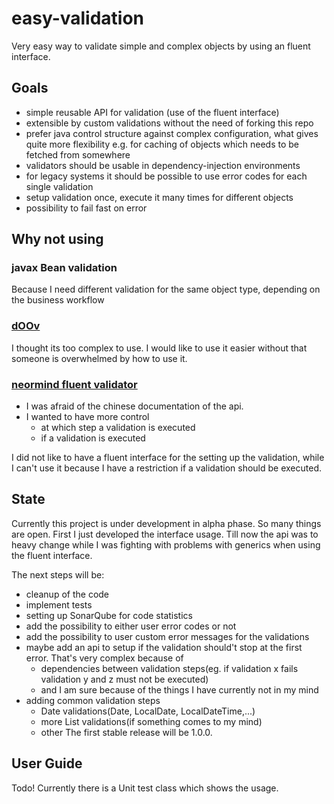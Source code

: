 # easy-validation
Very easy way to validate simple and complex objects by using an fluent interface.


## Goals
- simple reusable API for validation (use of the fluent interface)
- extensible by custom validations without the need of forking this repo
- prefer java control structure against complex configuration, what gives quite more flexibility e.g. for caching of objects which needs to be fetched from somewhere
- validators should be usable in dependency-injection environments
- for legacy systems it should be possible to use error codes for each single validation
- setup validation once, execute it many times for different objects
- possibility to fail fast on error

## Why not using
### javax Bean validation
Because I need different validation for the same object type, depending on the business workflow
### [dOOv](https://github.com/lesfurets/dOOv)
I thought its too complex to use. I would like to use it easier without that someone is overwhelmed by how to use it.
### [neormind fluent validator](https://github.com/neoremind/fluent-validator)
* I was afraid of the chinese documentation of the api.
* I wanted to have more control 
  * at which step a validation is executed  
  * if a validation is executed
  
I did not like to have a fluent interface for the setting up the validation, while I can't use it because I have a restriction if a validation should be executed.

## State
Currently this project is under development in alpha phase. 
So many things are open. First I just developed the interface usage. 
Till now the api was to heavy change while I was fighting with problems with generics when using the fluent interface.

The next steps will be:
* cleanup of the code
* implement tests
* setting up SonarQube for code statistics
* add the possibility to either user error codes or not
* add the possibility to user custom error messages for the validations
* maybe add an api to setup if the validation should't stop at the first error. That's very complex because of
  * dependencies between validation steps(eg. if validation x fails validation y and z must not be executed)
  * and I am sure because of the things I have currently not in my mind 
* adding common validation steps
  * Date validations(Date, LocalDate, LocalDateTime,...)
  * more List validations(if something comes to my mind)
  * other
The first stable release will be 1.0.0.

## User Guide
Todo! 
Currently there is a Unit test class which shows the usage.
